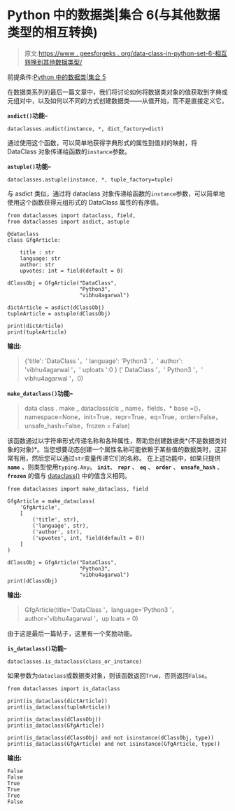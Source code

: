 # Python 中的数据类|集合 6(与其他数据类型的相互转换)

> 原文:[https://www . geesforgeks . org/data-class-in-python-set-6-相互转换到其他数据类型/](https://www.geeksforgeeks.org/data-classes-in-python-set-6-interconversion-to-and-from-other-datatypes/)

前提条件:[Python 中的数据类|集合 5](https://www.geeksforgeeks.org/data-classes-in-python-set-5-post-init/)

在数据类系列的最后一篇文章中，我们将讨论如何将数据类对象的值获取到字典或元组对中，以及如何以不同的方式创建数据类——从值开始，而不是直接定义它。

**`asdict()`功能–**

```
dataclasses.asdict(instance, *, dict_factory=dict)

```

通过使用这个函数，可以简单地获得字典形式的属性到值对的映射，将 DataClass 对象传递给函数的`instance`参数。

**`astuple()`功能–**

```
dataclasses.astuple(instance, *, tuple_factory=tuple)

```

与 asdict 类似，通过将 dataclass 对象传递给函数的`instance`参数，可以简单地使用这个函数获得元组形式的 DataClass 属性的有序值。

```
from dataclasses import dataclass, field, 
from dataclasses import asdict, astuple

@dataclass
class GfgArticle:

    title : str
    language: str
    author: str
    upvotes: int = field(default = 0)

dClassObj = GfgArticle("DataClass",
                       "Python3",
                       "vibhu4agarwal")

dictArticle = asdict(dClassObj)
tupleArticle = astuple(dClassObj)

print(dictArticle)
print(tupleArticle)
```

**输出:**

> {'title': 'DataClass '，' language': 'Python3 '，' author': 'vibhu4agarwal '，' uploats ':0 }
> (' DataClass '，' Python3 '，' vibhu4agarwal '，0)

**`make_dataclass()`功能–**

> data class . make _ dataclass(cls _ name，fields，* base =()，namespace=None，init=True，repr=True，eq=True，order=False，unsafe_hash=False，frozen = False)

该函数通过以字符串形式传递名称和各种属性，帮助您创建数据类*(不是数据类对象的对象)*。当您想要动态创建一个属性名称可能依赖于某些值的数据类时，这非常有用，然后您可以通过`str`变量传递它们的名称。
在上述功能中，如果只提供 **`name`** ，则类型使用`typing.Any`。
**`init`**、 **`repr`** 、 **`eq`** 、 **`order`** 、 **`unsafe_hash`** 、 **`frozen`** 的值与 [dataclass()](https://www.geeksforgeeks.org/data-classes-in-python-set-2-decorator-parameters/) 中的值含义相同。

```
from dataclasses import make_dataclass, field

GfgArticle = make_dataclass(
    'GfgArticle',
    [
        ('title', str),
        ('language', str),
        ('author', str),
        ('upvotes', int, field(default = 0))
    ]
)

dClassObj = GfgArticle("DataClass",
                       "Python3",
                       "vibhu4agarwal")
print(dClassObj)
```

**输出:**

> GfgArticle(title='DataClass '，language='Python3 '，author='vibhu4agarwal '，up loats = 0)

由于这是最后一篇帖子，这里有一个奖励功能。

**`is_dataclass()`功能–**

```
dataclasses.is_dataclass(class_or_instance)

```

如果参数为`dataclass`或数据类对象，则该函数返回`True`，否则返回`False`。

```
from dataclasses import is_dataclass

print(is_dataclass(dictArticle))
print(is_dataclass(tupleArticle))

print(is_dataclass(dClassObj))
print(is_dataclass(GfgArticle))

print(is_dataclass(dClassObj) and not isinstance(dClassObj, type))
print(is_dataclass(GfgArticle) and not isinstance(GfgArticle, type))
```

**输出:**

```
False
False
True
True
True
False

```